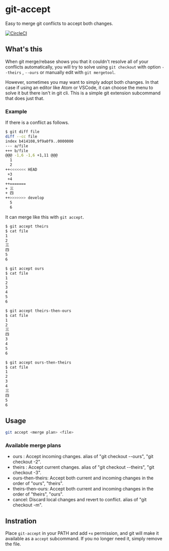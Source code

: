 # git-accept

Easy to merge git conflicts to accept both changes.

[![CircleCI](https://circleci.com/gh/sabmeua/git-accept.svg?style=svg)](https://circleci.com/gh/sabmeua/git-accept)

## What's this

When git merge/rebase shows you that it couldn't resolve all of your conflicts automatically,
you will try to solve using `git checkout` with option `--theirs` , `--ours` or manually edit with `git mergetool`.

However, sometimes you may want to simply adopt both changes. In that case if using an editor like Atom or VSCode,
it can choose the menu to solve it but there isn't in git cli. This is a simple git extension subcommand that does just that.

### Example

If there is a conflict as follows.

```sh
$ git diff file
diff --cc file
index b414108,9f9a0f9..0000000
--- a/file
+++ b/file
@@@ -1,6 -1,6 +1,11 @@@
  1
  2
++<<<<<<< HEAD
 +3
 +4
++=======
+ 三
+ 四
++>>>>>>> develop
  5
  6
```

It can merge like this with `git accept`.

```sh
$ git accept theirs
$ cat file
1
2
三
四
5
6

$ git accept ours
$ cat file
1
2
3
4
5
6

$ git accept theirs-then-ours
$ cat file
1
2
三
四
3
4
5
6

$ git accept ours-then-theirs
$ cat file
1
2
3
4
三
四
5
6
```

## Usage

```sh
git accept <merge plan> <file>
```

### Available merge plans

* ours : Accept incoming changes. alias of "git checkout --ours", "git checkout -2".
* theirs : Accept current changes. alias of "git checkout --theirs", "git checkout -3".
* ours-then-theirs: Accept both current and incoming changes in the order of "ours", "theirs".
* theirs-then-ours: Accept both current and incoming changes in the order of "theirs", "ours".
* cancel: Discard local changes and revert to conflict. alias of "git checkout -m".

## Instration

Place `git-accept` in your PATH and add `+x` permission, and git will make it available as a `accept` subcommand.
If you no longer need it, simply remove the file.
